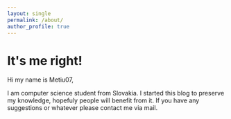 ```yaml
---
layout: single
permalink: /about/
author_profile: true
---
```


# It's me right!

Hi my name is Metiu07,

I am computer science student from Slovakia. I started this blog to
preserve my knowledge, hopefuly people will benefit from it. If you
have any suggestions or whatever please contact me via mail.